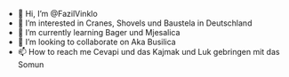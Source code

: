 - 👋 Hi, I’m @FazilVinklo
- 👀 I’m interested in Cranes, Shovels und Baustela in Deutschland
- 🌱 I’m currently learning Bager und Mjesalica
- 💞️ I’m looking to collaborate on Aka Busilica
- 📫 How to reach me Cevapi und das Kajmak und Luk gebringen mit das Somun

<!---
FazilVinklo/FazilVinklo is a ✨ special ✨ repository because its `README.md` (this file) appears on your GitHub profile.
You can click the Preview link to take a look at your changes.
--->
